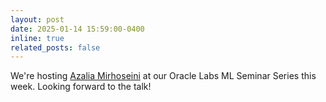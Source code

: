 ```yaml
---
layout: post
date: 2025-01-14 15:59:00-0400
inline: true
related_posts: false
---
```


We're hosting [Azalia Mirhoseini](http://azaliamirhoseini.com/) at our Oracle Labs ML Seminar Series this week. Looking forward to the talk!
